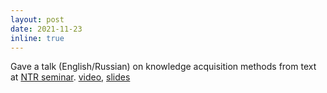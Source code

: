 ```yaml
---
layout: post
date: 2021-11-23
inline: true
---
```


Gave a talk (English/Russian) on knowledge acquisition methods from text at [NTR seminar](https://ntr.ai/webinar/nauchno-tehnicheskij-vebinar-poluparametricheskie-metody-izvlecheniya-i-predstavleniya-znanij-iz-teksta/). [video](https://www.youtube.com/watch?v=K3xbr28O3Yg),&#160;[slides](https://drive.google.com/file/d/1ktVo3bAN0dYDLsUhK1MAX5NseoMsZHVN/view)